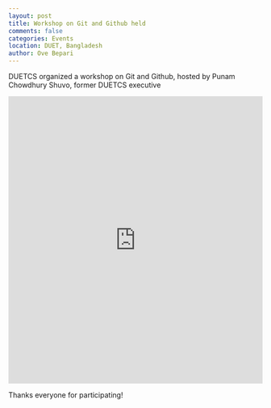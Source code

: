 ```yaml
---
layout: post
title: Workshop on Git and Github held
comments: false
categories: Events
location: DUET, Bangladesh
author: Ove Bepari
---
```


DUETCS organized a workshop on Git and Github, hosted by Punam Chowdhury Shuvo, former DUETCS executive

<iframe width="100%" height="569" src="https://www.youtube.com/embed/W3qq6e9tjoA" title="YouTube video player" frameborder="0" allow="accelerometer; autoplay; clipboard-write; encrypted-media; gyroscope; picture-in-picture" allowfullscreen></iframe>

Thanks everyone for participating!